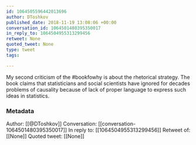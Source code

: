 ```yaml
---
id: 1064505596442013696
author: DToshkov
published_date: 2018-11-19 13:08:06 +00:00
conversation_id: 1064501480395350017
in_reply_to: 1064504955313299456
retweet: None
quoted_tweet: None
type: tweet
tags:

---
```


My second criticism of the #bookfowhy is about the rhetorical strategy. The book claims that statisticians and social scientists have ignored for decades problems of causality because of lack of proper language to express such ideas in statistics.

### Metadata

Author: [[@DToshkov]]
Conversation: [[conversation-1064501480395350017]]
In reply to: [[1064504955313299456]]
Retweet of: [[None]]
Quoted tweet: [[None]]
